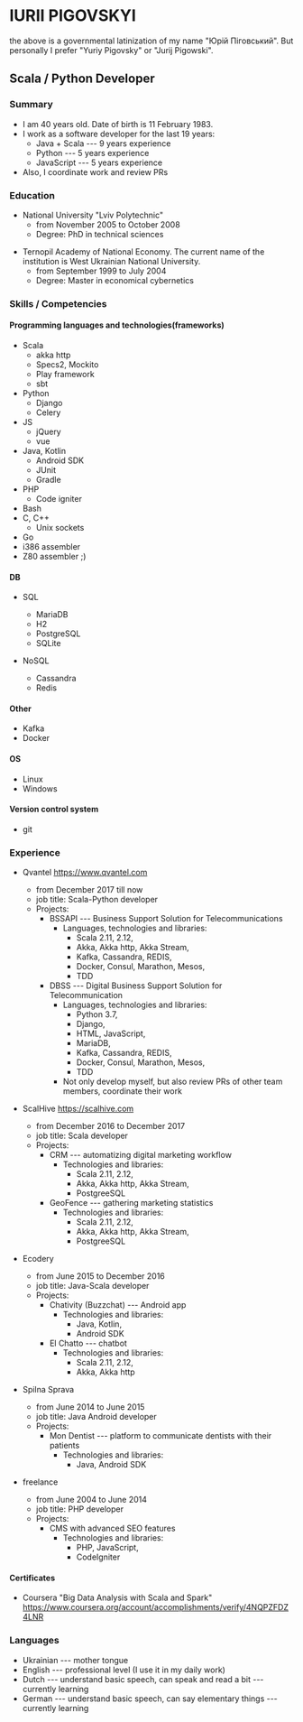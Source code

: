 # IURII PIGOVSKYI

the above is a governmental latinization of my name "Юрій Піговський". 
But personally I prefer "Yuriy Pigovsky" or "Jurij Pigowski".

## Scala / Python Developer

### Summary

* I am 40 years old. Date of birth is 11 February 1983. 
* I work as a software developer for the last 19 years:
  * Java + Scala --- 9 years experience
  * Python --- 5 years experience
  * JavaScript --- 5 years experience
* Also, I coordinate work and review PRs

### Education

* National University "Lviv Polytechnic"
  - from November 2005 to October 2008
  - Degree: PhD in technical sciences
- Ternopil Academy of National Economy. 
The current name of the institution is West Ukrainian National University.
  - from September 1999 to July 2004
  - Degree: Master in economical cybernetics

  
### Skills / Competencies

#### Programming languages and technologies(frameworks)

* Scala 
  - akka http
  - Specs2, Mockito
  - Play framework
  - sbt
* Python
    - Django
    - Celery
* JS
    - jQuery
    - vue
* Java, Kotlin
    - Android SDK
    - JUnit
    - Gradle
* PHP
    - Code igniter
* Bash
* C, C++
  * Unix sockets
* Go
* i386 assembler
* Z80 assembler ;)

#### DB

* SQL
  - MariaDB 
  - H2
  - PostgreSQL 
  - SQLite

* NoSQL
  - Cassandra
  - Redis

#### Other

* Kafka
* Docker

#### OS

* Linux
* Windows

#### Version control system

* git

### Experience

* Qvantel https://www.qvantel.com
  - from December 2017 till now
  - job title: Scala-Python developer
  - Projects:
    - BSSAPI --- Business Support Solution for Telecommunications
      - Languages, technologies and libraries: 
        - Scala 2.11, 2.12, 
        - Akka, Akka http, Akka Stream, 
        - Kafka, Cassandra, REDIS, 
        - Docker, Consul, Marathon, Mesos,
        - TDD
    - DBSS --- Digital Business Support Solution for Telecommunication
      - Languages, technologies and libraries: 
        - Python 3.7,
        - Django,
        - HTML, JavaScript,
        - MariaDB, 
        - Kafka, Cassandra, REDIS,
        - Docker, Consul, Marathon, Mesos,
        - TDD
      - Not only develop myself, but also review PRs of 
        other team members, coordinate their work

* ScalHive https://scalhive.com
  - from December 2016 to December 2017
  - job title: Scala developer
  - Projects:
    - CRM --- automatizing digital marketing workflow
      - Technologies and libraries: 
        - Scala 2.11, 2.12,
        - Akka, Akka http, Akka Stream, 
        - PostgreeSQL
    - GeoFence --- gathering marketing statistics
      - Technologies and libraries: 
        - Scala 2.11, 2.12, 
        - Akka, Akka http, Akka Stream, 
        - PostgreeSQL

* Ecodery
  - from June 2015 to December 2016
  - job title: Java-Scala developer
  - Projects:
    - Chativity (Buzzchat) --- Android app
      - Technologies and libraries: 
        - Java, Kotlin, 
        - Android SDK 
    - El Chatto --- chatbot
      - Technologies and libraries: 
        - Scala 2.11, 2.12, 
        - Akka, Akka http

* Spilna Sprava
  - from June 2014 to June 2015
  - job title: Java Android developer
  - Projects:
    - Mon Dentist --- platform to communicate dentists with their patients
      - Technologies and libraries: 
        - Java, Android SDK

* freelance
  - from June 2004 to June 2014
  - job title: PHP developer
  - Projects:
    - CMS with advanced SEO features
      - Technologies and libraries: 
        - PHP, JavaScript, 
        - CodeIgniter


#### Certificates

* Coursera "Big Data Analysis with Scala and Spark" 
https://www.coursera.org/account/accomplishments/verify/4NQPZFDZ4LNR

  
### Languages

* Ukrainian --- mother tongue
* English --- professional level (I use it in my daily work)
* Dutch --- understand basic speech, can speak and read a bit --- currently learning
* German --- understand basic speech, can say elementary things --- currently learning
